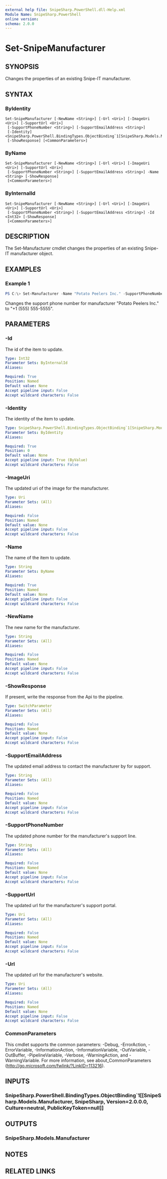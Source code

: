 ```yaml
---
external help file: SnipeSharp.PowerShell.dll-Help.xml
Module Name: SnipeSharp.PowerShell
online version:
schema: 2.0.0
---
```


# Set-SnipeManufacturer

## SYNOPSIS
Changes the properties of an existing Snipe-IT manufacturer.

## SYNTAX

### ByIdentity
```
Set-SnipeManufacturer [-NewName <String>] [-Url <Uri>] [-ImageUri <Uri>] [-SupportUrl <Uri>]
 [-SupportPhoneNumber <String>] [-SupportEmailAddress <String>]
 [-Identity] <SnipeSharp.PowerShell.BindingTypes.ObjectBinding`1[SnipeSharp.Models.Manufacturer]>
 [-ShowResponse] [<CommonParameters>]
```

### ByName
```
Set-SnipeManufacturer [-NewName <String>] [-Url <Uri>] [-ImageUri <Uri>] [-SupportUrl <Uri>]
 [-SupportPhoneNumber <String>] [-SupportEmailAddress <String>] -Name <String> [-ShowResponse]
 [<CommonParameters>]
```

### ByInternalId
```
Set-SnipeManufacturer [-NewName <String>] [-Url <Uri>] [-ImageUri <Uri>] [-SupportUrl <Uri>]
 [-SupportPhoneNumber <String>] [-SupportEmailAddress <String>] -Id <Int32> [-ShowResponse]
 [<CommonParameters>]
```

## DESCRIPTION
The Set-Manufacturer cmdlet changes the properties of an existing Snipe-IT manufacturer object.

## EXAMPLES

### Example 1
```powershell
PS C:\> Set-Manufacturer -Name "Potato Peelers Inc." -SupportPhoneNumber '+1 (555) 555-5555'
```

Changes the support phone number for manufacturer "Potato Peelers Inc." to "+1 (555) 555-5555".

## PARAMETERS

### -Id
The id of the item to update.

```yaml
Type: Int32
Parameter Sets: ByInternalId
Aliases:

Required: True
Position: Named
Default value: None
Accept pipeline input: False
Accept wildcard characters: False
```

### -Identity
The identity of the item to update.

```yaml
Type: SnipeSharp.PowerShell.BindingTypes.ObjectBinding`1[SnipeSharp.Models.Manufacturer]
Parameter Sets: ByIdentity
Aliases:

Required: True
Position: 0
Default value: None
Accept pipeline input: True (ByValue)
Accept wildcard characters: False
```

### -ImageUri
The updated uri of the image for the manufacturer.

```yaml
Type: Uri
Parameter Sets: (All)
Aliases:

Required: False
Position: Named
Default value: None
Accept pipeline input: False
Accept wildcard characters: False
```

### -Name
The name of the item to update.

```yaml
Type: String
Parameter Sets: ByName
Aliases:

Required: True
Position: Named
Default value: None
Accept pipeline input: False
Accept wildcard characters: False
```

### -NewName
The new name for the manufacturer.

```yaml
Type: String
Parameter Sets: (All)
Aliases:

Required: False
Position: Named
Default value: None
Accept pipeline input: False
Accept wildcard characters: False
```

### -ShowResponse
If present, write the response from the Api to the pipeline.

```yaml
Type: SwitchParameter
Parameter Sets: (All)
Aliases:

Required: False
Position: Named
Default value: None
Accept pipeline input: False
Accept wildcard characters: False
```

### -SupportEmailAddress
The updated email address to contact the manufacturer by for support.

```yaml
Type: String
Parameter Sets: (All)
Aliases:

Required: False
Position: Named
Default value: None
Accept pipeline input: False
Accept wildcard characters: False
```

### -SupportPhoneNumber
The updated phone number for the manufacturer's support line.

```yaml
Type: String
Parameter Sets: (All)
Aliases:

Required: False
Position: Named
Default value: None
Accept pipeline input: False
Accept wildcard characters: False
```

### -SupportUrl
The updated url for the manufacturer's support portal.

```yaml
Type: Uri
Parameter Sets: (All)
Aliases:

Required: False
Position: Named
Default value: None
Accept pipeline input: False
Accept wildcard characters: False
```

### -Url
The updated url for the manufacturer's website.

```yaml
Type: Uri
Parameter Sets: (All)
Aliases:

Required: False
Position: Named
Default value: None
Accept pipeline input: False
Accept wildcard characters: False
```

### CommonParameters
This cmdlet supports the common parameters: -Debug, -ErrorAction, -ErrorVariable, -InformationAction, -InformationVariable, -OutVariable, -OutBuffer, -PipelineVariable, -Verbose, -WarningAction, and -WarningVariable. For more information, see about_CommonParameters (http://go.microsoft.com/fwlink/?LinkID=113216).

## INPUTS

### SnipeSharp.PowerShell.BindingTypes.ObjectBinding`1[[SnipeSharp.Models.Manufacturer, SnipeSharp, Version=2.0.0.0, Culture=neutral, PublicKeyToken=null]]

## OUTPUTS

### SnipeSharp.Models.Manufacturer

## NOTES

## RELATED LINKS
